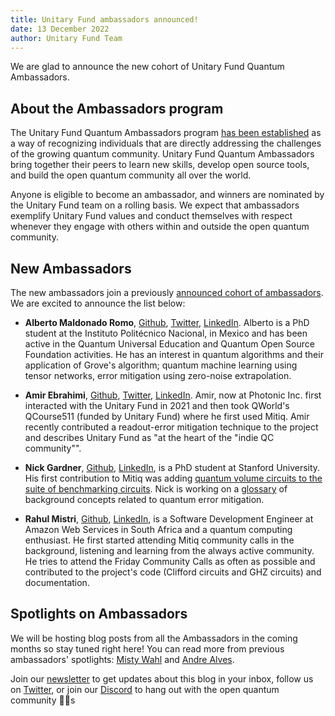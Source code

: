 ```yaml
---
title: Unitary Fund ambassadors announced!
date: 13 December 2022
author: Unitary Fund Team
---
```


We are glad to announce the new cohort of Unitary Fund Quantum Ambassadors.


## About the Ambassadors program

The Unitary Fund Quantum Ambassadors program [has been established](https://unitary.fund/posts/uf_ambassadors.html) as a way of recognizing individuals that are directly addressing the challenges of the growing quantum community. Unitary Fund Quantum Ambassadors bring together their peers to learn new skills, develop open source tools, and build the open quantum community all over the world.

Anyone is eligible to become an ambassador, and winners are nominated by the Unitary Fund team on a rolling basis. We expect that ambassadors exemplify Unitary Fund values and conduct themselves with respect whenever they engage with others within and outside the open quantum community.


## New Ambassadors
The new ambassadors join a previously [announced cohort of ambassadors](https://unitary.fund/posts/uf_ambassadors.html). We are excited to announce the list below:

- **Alberto Maldonado Romo**, [Github](https://github.com/maldoalberto), [Twitter](https://twitter.com/AlbertoMaldoQC), [LinkedIn](https://www.linkedin.com/in/albertomaldonadoromo/). Alberto is a PhD student at the Instituto Politécnico Nacional, in Mexico and has been active in the Quantum Universal Education and Quantum Open Source Foundation activities. He has an interest in quantum algorithms and their application of Grove's algorithm; quantum machine learning using tensor networks, error mitigation using zero-noise extrapolation.

- **Amir Ebrahimi**, [Github](https://github.com/amirebrahimi/), [Twitter](https://twitter.com/amir_e), [LinkedIn](https://www.linkedin.com/mynetwork/).
Amir, now at Photonic Inc. first interacted with the Unitary Fund in 2021 and then took QWorld's QCourse511 (funded by Unitary Fund) where he first used Mitiq. Amir recently contributed a readout-error mitigation technique to the project and describes Unitary Fund as "at the heart of the "indie QC community"".

- **Nick Gardner**, [Github](https://github.com/nickdgardner), [LinkedIn](https://www.linkedin.com/in/nick-gardner-b52b11222/), is a PhD student at Stanford University. His first contribution to Mitiq was adding [quantum volume circuits to the suite of benchmarking circuits](https://unitary.fund/posts/2022_quantum_volume_circuits.html). Nick is working on a [glossary](https://github.com/unitaryfund/mitiq/issues/1582) of background concepts related to quantum error mitigation.

- **Rahul Mistri**, [Github](https://github.com/Rahul-Mistri), [LinkedIn](https://www.linkedin.com/in/rahulmistri), is a Software Development Engineer at Amazon Web Services in South Africa and a quantum computing enthusiast. He first started attending Mitiq community calls in the background, listening and learning from the always active community. He tries to attend the Friday Community Calls as often as possible and contributed to the project's code (Clifford circuits and GHZ circuits) and documentation.


## Spotlights on Ambassadors
We will be hosting blog posts from all the Ambassadors in the coming months so stay tuned right here! You can read more from previous ambassadors' spotlights: [Misty Wahl](https://unitary.fund/posts/ambassador_wahl_intro.html) and
[Andre Alves](https://unitary.fund/posts/ambassador_alves_intro.html).

Join our [newsletter](https://mailchi.mp/46a677be77cd/uf) to get updates about this blog in your inbox, follow us on [Twitter](https://twitter.com/unitaryfund), or join our [Discord](http://discord.unitary.fund) to hang out with the open quantum community 💛🌴s